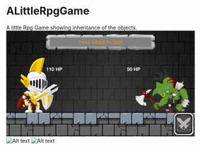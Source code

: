 # ALittleRpgGame
A little Rpg Game showing inheritance of the objects.
![Alt text](/IOS-RpgGame1.png?raw=true "Launch screen")
![Alt text](/IOS-RpgGame-step2.png?raw=true "Before battle")
![Alt text](/IOS-RpgGame-step3.png?raw=true "Loot screen")
